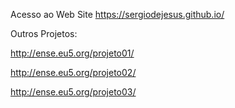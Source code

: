 Acesso ao Web Site
https://sergiodejesus.github.io/

Outros Projetos:

http://ense.eu5.org/projeto01/

http://ense.eu5.org/projeto02/

http://ense.eu5.org/projeto03/


